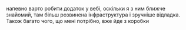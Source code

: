 напевно варто робити додаток у вебі, оскільки я з ним ближче знайомий, там більш розвинена інфраструктура і зручніше відладка.
Також багато чого, що мені потрібно, вже йде з коробки
